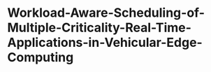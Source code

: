 # Workload-Aware-Scheduling-of-Multiple-Criticality-Real-Time-Applications-in-Vehicular-Edge-Computing